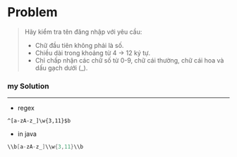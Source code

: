 # Problem

> Hãy kiểm tra tên đăng nhập với yêu cầu:
> - Chữ đầu tiên không phải là số.
> - Chiều dài trong khoảng từ 4 -> 12 ký tự.
> - Chỉ chấp nhận các chữ số từ 0-9, chữ cái thường, chữ cái hoa và dấu gạch dưới (_).

### my Solution
-------------
- regex
```
^[a-zA-z_]\w{3,11}$b
```
- in java
``` java
\\b[a-zA-z_]\\w{3,11}\\b
```